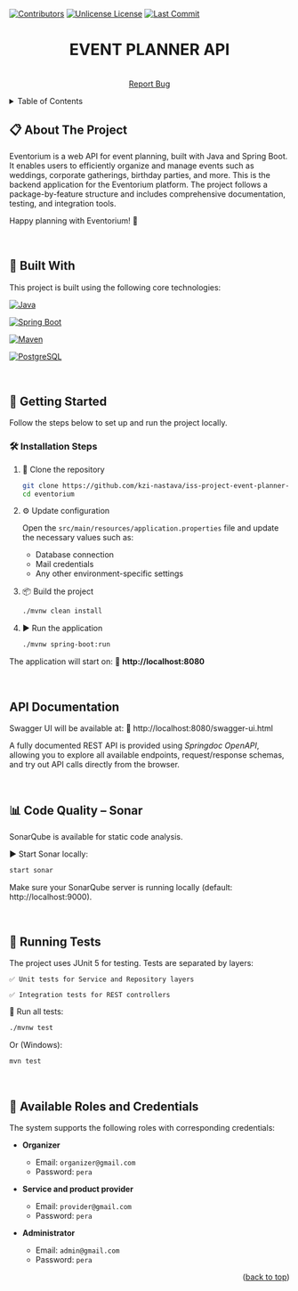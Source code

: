 <a id="readme-top"></a>

[![Contributors][contributors-shield]][contributors-url]
[![Unlicense License][license-shield]][license-url]
[![Last Commit](https://img.shields.io/github/last-commit/kzi-nastava/iss-project-event-planner-siit-2024-team-13?branch=main&style=for-the-badge)](https://github.com/kzi-nastava/iss-project-event-planner-siit-2024-team-13/commits/main)

<div align="center">

  <h1 align="center">EVENT PLANNER API</h1>

  <p align="center">
    <br />
    <a href="https://github.com/kzi-nastava/iss-project-event-planner-siit-2024-team-13/issues/new?labels=bug">Report Bug</a>
  </p>
</div>

<details>
  <summary>Table of Contents</summary>
  <ol>
    <li>
      <a href="#-about-the-project">About The Project</a>
      <ul>
        <li><a href="#-built-with">Built With</a></li>
      </ul>
    </li>
    <li>
      <a href="#-getting-started">Getting Started</a>
      <ul>
        <li><a href="#-installation-steps">Installation Steps</a></li>
      </ul>
    </li>
    <li><a href="#api-documentation">API Documentation</a></li>
    <li><a href="#-code-quality--sonar">Code Quality – Sonar</a></li>
    <li><a href="#-running-tests">Running Tests</a></li>
    <li><a href="#-available-roles-and-credentials">Available Roles and Credentials</a></li>
  </ol>
</details>


##  📋 About The Project

Eventorium is a web API for event planning, built with Java and Spring Boot. It enables users to efficiently organize and manage events such as weddings, corporate gatherings, birthday parties, and more. This is the backend application for the Eventorium platform. The project follows a package-by-feature structure and includes comprehensive documentation, testing, and integration tools.

Happy planning with Eventorium! 🎉

<br/>

## 🔧 Built With

This project is built using the following core technologies:

  [![Java][Java-img]][Java-url]

  [![Spring Boot][SpringBoot-img]][SpringBoot-url]

  [![Maven][Maven-img]][Maven-url]
  
  [![PostgreSQL][PostgreSQL-img]][PostgreSQL-url]

</br>

## 🚀 Getting Started

Follow the steps below to set up and run the project locally.

### 🛠️ Installation Steps

1. 🔁 Clone the repository

    ```sh
    git clone https://github.com/kzi-nastava/iss-project-event-planner-siit-2024-team-13.git
    cd eventorium
    ```

2. ⚙️ Update configuration

    Open the `src/main/resources/application.properties` file and update the necessary values such as:
    - Database connection
    - Mail credentials
    - Any other environment-specific settings

3. 📦 Build the project

    ```sh
    ./mvnw clean install
    ```

4. ▶️ Run the application

    ```sh
    ./mvnw spring-boot:run
    ```

The application will start on:
📍 **http://localhost:8080**

<br/>

## API Documentation

Swagger UI will be available at:
📖 http://localhost:8080/swagger-ui.html

A fully documented REST API is provided using _Springdoc OpenAPI_, allowing you to explore all available endpoints, request/response schemas, and try out API calls directly from the browser.

<br/>

## 📊 Code Quality – Sonar

SonarQube is available for static code analysis.

▶️ Start Sonar locally:
  
  ```sh
  start sonar
  ```

Make sure your SonarQube server is running locally (default: http://localhost:9000).

<br/>

## 🧪 Running Tests

The project uses JUnit 5 for testing. Tests are separated by layers:

    ✅ Unit tests for Service and Repository layers

    ✅ Integration tests for REST controllers

🔧 Run all tests:

  ```sh
  ./mvnw test
  ```

Or (Windows):

  ```sh
  mvn test
  ```

<br/>


## 👥 Available Roles and Credentials

The system supports the following roles with corresponding credentials:

- **Organizer**
  - Email: `organizer@gmail.com`
  - Password: `pera`

- **Service and product provider**
  - Email: `provider@gmail.com`
  - Password: `pera`

- **Administrator**
  - Email: `admin@gmail.com`
  - Password: `pera`

<p align="right">(<a href="#readme-top">back to top</a>)</p>

[Java-img]: https://img.shields.io/badge/Java-17+-red?logo=java&logoColor=white
[Java-url]: https://www.oracle.com/java/

[SpringBoot-img]: https://img.shields.io/badge/Spring%20Boot-3.3.5-success?logo=springboot
[SpringBoot-url]: https://spring.io/projects/spring-boot

[Maven-img]: https://img.shields.io/badge/Maven-3-blue?logo=apachemaven&logoColor=white
[Maven-url]: https://maven.apache.org/

[PostgreSQL-img]: https://img.shields.io/badge/Database-PostgreSQL-336791?logo=postgresql&logoColor=white
[PostgreSQL-url]: https://www.postgresql.org/

[contributors-shield]: https://img.shields.io/github/contributors/kzi-nastava/iss-project-event-planner-siit-2024-team-13.svg?style=for-the-badge
[contributors-url]: https://github.com/kzi-nastava/iss-project-event-planner-siit-2024-team-13/graphs/contributors
[license-shield]: https://img.shields.io/github/license/kzi-nastava/iss-project-event-planner-siit-2024-team-13.svg?style=for-the-badge
[license-url]: https://github.com/kzi-nastava/iss-project-event-planner-siit-2024-team-13/blob/master/LICENSE.txt
